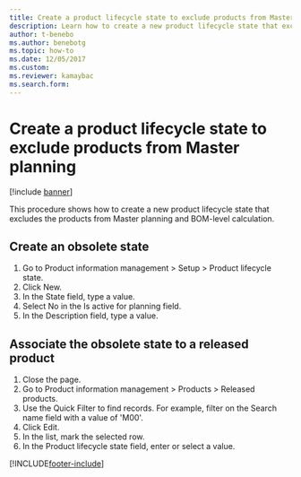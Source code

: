 ```yaml
--- 
title: Create a product lifecycle state to exclude products from Master planning
description: Learn how to create a new product lifecycle state that excludes the products from Master planning and BOM-level calculation. 
author: t-benebo
ms.author: benebotg
ms.topic: how-to
ms.date: 12/05/2017
ms.custom: 
ms.reviewer: kamaybac   
ms.search.form:  
---
```


# Create a product lifecycle state to exclude products from Master planning

[!include [banner](../../includes/banner.md)]

This procedure shows how to create a new product lifecycle state that excludes the products from Master planning and BOM-level calculation.


## Create an obsolete state
1. Go to Product information management > Setup > Product lifecycle state.
2. Click New.
3. In the State field, type a value.
4. Select No in the Is active for planning field.
5. In the Description field, type a value.

## Associate the obsolete state to a released product
1. Close the page.
2. Go to Product information management > Products > Released products.
3. Use the Quick Filter to find records. For example, filter on the Search name field with a value of 'M00'.
4. Click Edit.
5. In the list, mark the selected row.
6. In the Product lifecycle state field, enter or select a value.



[!INCLUDE[footer-include](../../../includes/footer-banner.md)]